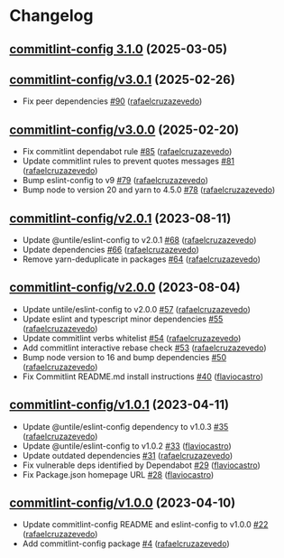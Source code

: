 # Changelog

## [commitlint-config 3.1.0](https://github.com/untile/js-configs/releases/tag/commitlint-config/3.1.0) (2025-03-05)

## [commitlint-config/v3.0.1](https://github.com/untile/js-configs/releases/tag/commitlint-config/v3.0.1) (2025-02-26)
- Fix peer dependencies [\#90](https://github.com/untile/js-configs/pull/90) ([rafaelcruzazevedo](https://github.com/rafaelcruzazevedo))

## [commitlint-config/v3.0.0](https://github.com/untile/js-configs/releases/tag/commitlint-config/v3.0.0) (2025-02-20)
- Fix commitlint dependabot rule [\#85](https://github.com/untile/js-configs/pull/85) ([rafaelcruzazevedo](https://github.com/rafaelcruzazevedo))
- Update commitlint rules to prevent quotes messages [\#81](https://github.com/untile/js-configs/pull/81) ([rafaelcruzazevedo](https://github.com/rafaelcruzazevedo))
- Bump eslint-config to v9 [\#79](https://github.com/untile/js-configs/pull/79) ([rafaelcruzazevedo](https://github.com/rafaelcruzazevedo))
- Bump node to version 20 and yarn to 4.5.0 [\#78](https://github.com/untile/js-configs/pull/78) ([rafaelcruzazevedo](https://github.com/rafaelcruzazevedo))

## [commitlint-config/v2.0.1](https://github.com/untile/js-configs/releases/tag/commitlint-config/v2.0.1) (2023-08-11)
- Update @untile/eslint-config to v2.0.1 [\#68](https://github.com/untile/js-configs/pull/68) ([rafaelcruzazevedo](https://github.com/rafaelcruzazevedo))
- Update dependencies [\#66](https://github.com/untile/js-configs/pull/66) ([rafaelcruzazevedo](https://github.com/rafaelcruzazevedo))
- Remove yarn-deduplicate in packages [\#64](https://github.com/untile/js-configs/pull/64) ([rafaelcruzazevedo](https://github.com/rafaelcruzazevedo))

## [commitlint-config/v2.0.0](https://github.com/untile/js-configs/releases/tag/commitlint-config/v2.0.0) (2023-08-04)
- Update untile/eslint-config to v2.0.0 [\#57](https://github.com/untile/js-configs/pull/57) ([rafaelcruzazevedo](https://github.com/rafaelcruzazevedo))
- Update eslint and typescript minor dependencies [\#55](https://github.com/untile/js-configs/pull/55) ([rafaelcruzazevedo](https://github.com/rafaelcruzazevedo))
- Update commitlint verbs whitelist [\#54](https://github.com/untile/js-configs/pull/54) ([rafaelcruzazevedo](https://github.com/rafaelcruzazevedo))
- Add commitlint interactive rebase check [\#53](https://github.com/untile/js-configs/pull/53) ([rafaelcruzazevedo](https://github.com/rafaelcruzazevedo))
- Bump node version to 16 and bump dependencies [\#50](https://github.com/untile/js-configs/pull/50) ([rafaelcruzazevedo](https://github.com/rafaelcruzazevedo))
- Fix Commitlint README.md install instructions [\#40](https://github.com/untile/js-configs/pull/40) ([flaviocastro](https://github.com/flaviocastro))

## [commitlint-config/v1.0.1](https://github.com/untile/js-configs/releases/tag/commitlint-config/v1.0.1) (2023-04-11)
- Update @untile/eslint-config dependency to v1.0.3 [\#35](https://github.com/untile/js-configs/pull/35) ([rafaelcruzazevedo](https://github.com/rafaelcruzazevedo))
- Update @untile/eslint-config to v1.0.2 [\#33](https://github.com/untile/js-configs/pull/33) ([flaviocastro](https://github.com/flaviocastro))
- Update outdated dependencies [\#31](https://github.com/untile/js-configs/pull/31) ([rafaelcruzazevedo](https://github.com/rafaelcruzazevedo))
- Fix vulnerable deps identified by Dependabot [\#29](https://github.com/untile/js-configs/pull/29) ([flaviocastro](https://github.com/flaviocastro))
- Fix Package.json homepage URL [\#28](https://github.com/untile/js-configs/pull/28) ([flaviocastro](https://github.com/flaviocastro))

## [commitlint-config/v1.0.0](https://github.com/untile/js-configs/releases/tag/commitlint-config/v1.0.0) (2023-04-10)
- Update commitlint-config README and eslint-config to v1.0.0 [\#22](https://github.com/untile/js-configs/pull/22) ([rafaelcruzazevedo](https://github.com/rafaelcruzazevedo))
- Add commitlint-config package [\#4](https://github.com/untile/js-configs/pull/4) ([rafaelcruzazevedo](https://github.com/rafaelcruzazevedo))
